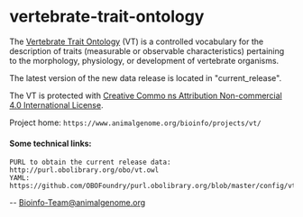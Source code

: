 # vertebrate-trait-ontology

The <a href="https://www.animalgenome.org/bioinfo/projects/vt/">Vertebrate Trait Ontology</a> (VT) is a controlled vocabulary for 
the description of traits (measurable or observable characteristics) 
pertaining to the morphology, physiology, or development of vertebrate 
organisms. 

The latest version of the new data release is located in "current_release".

The VT is protected with <a href="https://creativecommons.org/licenses/by-nc/4.0/">Creative Commo
ns Attribution Non-commercial 4.0 International License</a>.

Project home: `https://www.animalgenome.org/bioinfo/projects/vt/`

#### Some technical links:

    PURL to obtain the current release data: http://purl.obolibrary.org/obo/vt.owl
    YAML: https://github.com/OBOFoundry/purl.obolibrary.org/blob/master/config/vt.yml

--
Bioinfo-Team@animalgenome.org
